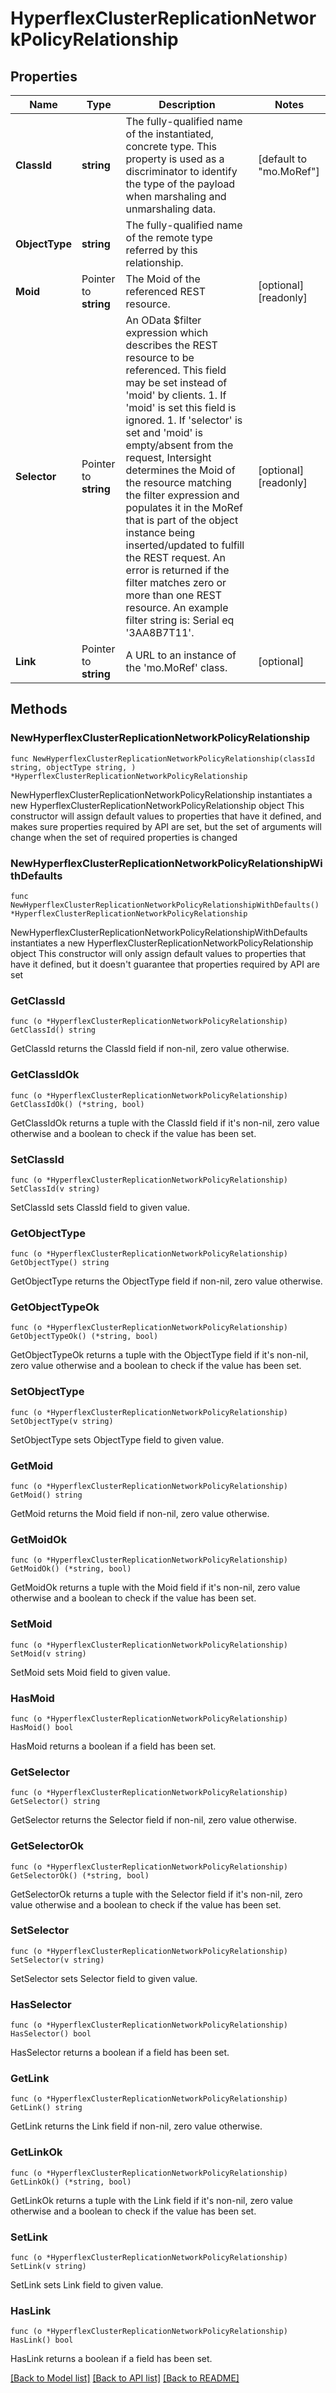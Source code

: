 # HyperflexClusterReplicationNetworkPolicyRelationship

## Properties

Name | Type | Description | Notes
------------ | ------------- | ------------- | -------------
**ClassId** | **string** | The fully-qualified name of the instantiated, concrete type. This property is used as a discriminator to identify the type of the payload when marshaling and unmarshaling data. | [default to "mo.MoRef"]
**ObjectType** | **string** | The fully-qualified name of the remote type referred by this relationship. | 
**Moid** | Pointer to **string** | The Moid of the referenced REST resource. | [optional] [readonly] 
**Selector** | Pointer to **string** | An OData $filter expression which describes the REST resource to be referenced. This field may be set instead of &#39;moid&#39; by clients. 1. If &#39;moid&#39; is set this field is ignored. 1. If &#39;selector&#39; is set and &#39;moid&#39; is empty/absent from the request, Intersight determines the Moid of the resource matching the filter expression and populates it in the MoRef that is part of the object instance being inserted/updated to fulfill the REST request. An error is returned if the filter matches zero or more than one REST resource. An example filter string is: Serial eq &#39;3AA8B7T11&#39;. | [optional] [readonly] 
**Link** | Pointer to **string** | A URL to an instance of the &#39;mo.MoRef&#39; class. | [optional] 

## Methods

### NewHyperflexClusterReplicationNetworkPolicyRelationship

`func NewHyperflexClusterReplicationNetworkPolicyRelationship(classId string, objectType string, ) *HyperflexClusterReplicationNetworkPolicyRelationship`

NewHyperflexClusterReplicationNetworkPolicyRelationship instantiates a new HyperflexClusterReplicationNetworkPolicyRelationship object
This constructor will assign default values to properties that have it defined,
and makes sure properties required by API are set, but the set of arguments
will change when the set of required properties is changed

### NewHyperflexClusterReplicationNetworkPolicyRelationshipWithDefaults

`func NewHyperflexClusterReplicationNetworkPolicyRelationshipWithDefaults() *HyperflexClusterReplicationNetworkPolicyRelationship`

NewHyperflexClusterReplicationNetworkPolicyRelationshipWithDefaults instantiates a new HyperflexClusterReplicationNetworkPolicyRelationship object
This constructor will only assign default values to properties that have it defined,
but it doesn't guarantee that properties required by API are set

### GetClassId

`func (o *HyperflexClusterReplicationNetworkPolicyRelationship) GetClassId() string`

GetClassId returns the ClassId field if non-nil, zero value otherwise.

### GetClassIdOk

`func (o *HyperflexClusterReplicationNetworkPolicyRelationship) GetClassIdOk() (*string, bool)`

GetClassIdOk returns a tuple with the ClassId field if it's non-nil, zero value otherwise
and a boolean to check if the value has been set.

### SetClassId

`func (o *HyperflexClusterReplicationNetworkPolicyRelationship) SetClassId(v string)`

SetClassId sets ClassId field to given value.


### GetObjectType

`func (o *HyperflexClusterReplicationNetworkPolicyRelationship) GetObjectType() string`

GetObjectType returns the ObjectType field if non-nil, zero value otherwise.

### GetObjectTypeOk

`func (o *HyperflexClusterReplicationNetworkPolicyRelationship) GetObjectTypeOk() (*string, bool)`

GetObjectTypeOk returns a tuple with the ObjectType field if it's non-nil, zero value otherwise
and a boolean to check if the value has been set.

### SetObjectType

`func (o *HyperflexClusterReplicationNetworkPolicyRelationship) SetObjectType(v string)`

SetObjectType sets ObjectType field to given value.


### GetMoid

`func (o *HyperflexClusterReplicationNetworkPolicyRelationship) GetMoid() string`

GetMoid returns the Moid field if non-nil, zero value otherwise.

### GetMoidOk

`func (o *HyperflexClusterReplicationNetworkPolicyRelationship) GetMoidOk() (*string, bool)`

GetMoidOk returns a tuple with the Moid field if it's non-nil, zero value otherwise
and a boolean to check if the value has been set.

### SetMoid

`func (o *HyperflexClusterReplicationNetworkPolicyRelationship) SetMoid(v string)`

SetMoid sets Moid field to given value.

### HasMoid

`func (o *HyperflexClusterReplicationNetworkPolicyRelationship) HasMoid() bool`

HasMoid returns a boolean if a field has been set.

### GetSelector

`func (o *HyperflexClusterReplicationNetworkPolicyRelationship) GetSelector() string`

GetSelector returns the Selector field if non-nil, zero value otherwise.

### GetSelectorOk

`func (o *HyperflexClusterReplicationNetworkPolicyRelationship) GetSelectorOk() (*string, bool)`

GetSelectorOk returns a tuple with the Selector field if it's non-nil, zero value otherwise
and a boolean to check if the value has been set.

### SetSelector

`func (o *HyperflexClusterReplicationNetworkPolicyRelationship) SetSelector(v string)`

SetSelector sets Selector field to given value.

### HasSelector

`func (o *HyperflexClusterReplicationNetworkPolicyRelationship) HasSelector() bool`

HasSelector returns a boolean if a field has been set.

### GetLink

`func (o *HyperflexClusterReplicationNetworkPolicyRelationship) GetLink() string`

GetLink returns the Link field if non-nil, zero value otherwise.

### GetLinkOk

`func (o *HyperflexClusterReplicationNetworkPolicyRelationship) GetLinkOk() (*string, bool)`

GetLinkOk returns a tuple with the Link field if it's non-nil, zero value otherwise
and a boolean to check if the value has been set.

### SetLink

`func (o *HyperflexClusterReplicationNetworkPolicyRelationship) SetLink(v string)`

SetLink sets Link field to given value.

### HasLink

`func (o *HyperflexClusterReplicationNetworkPolicyRelationship) HasLink() bool`

HasLink returns a boolean if a field has been set.


[[Back to Model list]](../README.md#documentation-for-models) [[Back to API list]](../README.md#documentation-for-api-endpoints) [[Back to README]](../README.md)


